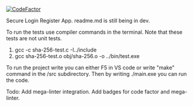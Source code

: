 [![CodeFactor](https://www.codefactor.io/repository/github/yusufss4/secure-login-register-app/badge?style=flat-square/main)](https://www.codefactor.io/repository/github/yusufss4/secure-login-register-app/overview/main)

Secure Login Register App. 
readme.md is still being in dev. 

To run the tests use compiler commands in the terminal. Note that these tests are not unit tests. 
1.  gcc -c sha-256-test.c -I../include
2.  gcc sha-256-test.o obj/sha-256.o -o ../bin/test.exe

To run the project write you can either F5 in VS code or write "make" command in the /src subdirectory. 
Then by writing ./main.exe you can run the code.  

Todo: 
Add mega-linter integration.
Add badges for code factor and mega-linter.
